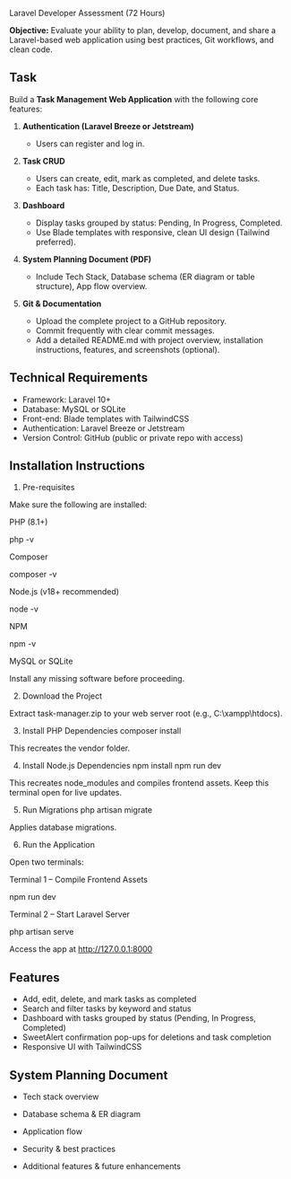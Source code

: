 Laravel Developer Assessment (72 Hours)

**Objective:**
Evaluate your ability to plan, develop, document, and share a Laravel-based web application using best practices, Git workflows, and clean code.


## Task

Build a **Task Management Web Application** with the following core features:

1. **Authentication (Laravel Breeze or Jetstream)**

   * Users can register and log in.

2. **Task CRUD**

   * Users can create, edit, mark as completed, and delete tasks.
   * Each task has: Title, Description, Due Date, and Status.

3. **Dashboard**

   * Display tasks grouped by status: Pending, In Progress, Completed.
   * Use Blade templates with responsive, clean UI design (Tailwind preferred).

4. **System Planning Document (PDF)**

   * Include Tech Stack, Database schema (ER diagram or table structure), App flow overview.

5. **Git & Documentation**

   * Upload the complete project to a GitHub repository.
   * Commit frequently with clear commit messages.
   * Add a detailed README.md with project overview, installation instructions, features, and screenshots (optional).


## Technical Requirements

* Framework: Laravel 10+
* Database: MySQL or SQLite
* Front-end: Blade templates with TailwindCSS
* Authentication: Laravel Breeze or Jetstream
* Version Control: GitHub (public or private repo with access)

## Installation Instructions

1. Pre-requisites

Make sure the following are installed:

PHP (8.1+)

php -v


Composer

composer -v


Node.js (v18+ recommended)

node -v


NPM

npm -v


MySQL or SQLite

Install any missing software before proceeding.

2. Download the Project

Extract task-manager.zip to your web server root (e.g., C:\xampp\htdocs).

3. Install PHP Dependencies
composer install


This recreates the vendor folder.

4. Install Node.js Dependencies
npm install
npm run dev


This recreates node_modules and compiles frontend assets. Keep this terminal open for live updates.

5. Run Migrations
php artisan migrate


Applies database migrations.

6. Run the Application

Open two terminals:

Terminal 1 – Compile Frontend Assets

npm run dev


Terminal 2 – Start Laravel Server

php artisan serve


Access the app at http://127.0.0.1:8000

## Features

* Add, edit, delete, and mark tasks as completed
* Search and filter tasks by keyword and status
* Dashboard with tasks grouped by status (Pending, In Progress, Completed)
* SweetAlert confirmation pop-ups for deletions and task completion
* Responsive UI with TailwindCSS

## System Planning Document

* Tech stack overview
* Database schema & ER diagram
* Application flow
* Security & best practices



* Additional features & future enhancements

